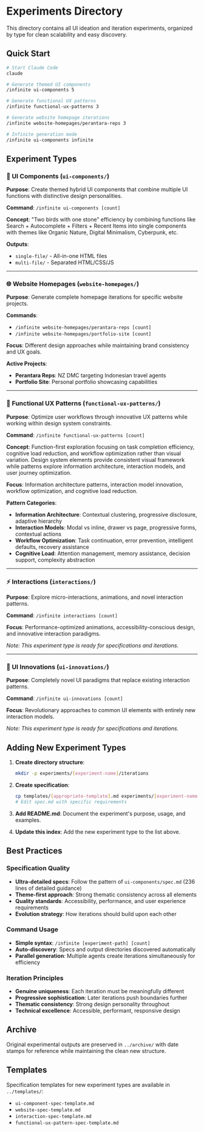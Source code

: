 # Experiments Directory

This directory contains all UI ideation and iteration experiments, organized by type for clean scalability and easy discovery.

## Quick Start

```bash
# Start Claude Code
claude

# Generate themed UI components
/infinite ui-components 5

# Generate functional UX patterns
/infinite functional-ux-patterns 3

# Generate website homepage iterations
/infinite website-homepages/perantara-reps 3

# Infinite generation mode
/infinite ui-components infinite
```

## Experiment Types

### 🎨 UI Components (`ui-components/`)
**Purpose**: Create themed hybrid UI components that combine multiple UI functions with distinctive design personalities.

**Command**: `/infinite ui-components [count]`

**Concept**: "Two birds with one stone" efficiency by combining functions like Search + Autocomplete + Filters + Recent Items into single components with themes like Organic Nature, Digital Minimalism, Cyberpunk, etc.

**Outputs**: 
- `single-file/` - All-in-one HTML files
- `multi-file/` - Separated HTML/CSS/JS

---

### 🌐 Website Homepages (`website-homepages/`)
**Purpose**: Generate complete homepage iterations for specific website projects.

**Commands**: 
- `/infinite website-homepages/perantara-reps [count]`
- `/infinite website-homepages/portfolio-site [count]`

**Focus**: Different design approaches while maintaining brand consistency and UX goals.

**Active Projects**:
- **Perantara Reps**: NZ DMC targeting Indonesian travel agents
- **Portfolio Site**: Personal portfolio showcasing capabilities

---

### 🎯 Functional UX Patterns (`functional-ux-patterns/`)
**Purpose**: Optimize user workflows through innovative UX patterns while working within design system constraints.

**Command**: `/infinite functional-ux-patterns [count]`

**Concept**: Function-first exploration focusing on task completion efficiency, cognitive load reduction, and workflow optimization rather than visual variation. Design system elements provide consistent visual framework while patterns explore information architecture, interaction models, and user journey optimization.

**Focus**: Information architecture patterns, interaction model innovation, workflow optimization, and cognitive load reduction.

**Pattern Categories**:
- **Information Architecture**: Contextual clustering, progressive disclosure, adaptive hierarchy
- **Interaction Models**: Modal vs inline, drawer vs page, progressive forms, contextual actions
- **Workflow Optimization**: Task continuation, error prevention, intelligent defaults, recovery assistance
- **Cognitive Load**: Attention management, memory assistance, decision support, complexity abstraction

---

### ⚡ Interactions (`interactions/`)
**Purpose**: Explore micro-interactions, animations, and novel interaction patterns.

**Command**: `/infinite interactions [count]`

**Focus**: Performance-optimized animations, accessibility-conscious design, and innovative interaction paradigms.

*Note: This experiment type is ready for specifications and iterations.*

---

### 🧪 UI Innovations (`ui-innovations/`)
**Purpose**: Completely novel UI paradigms that replace existing interaction patterns.

**Command**: `/infinite ui-innovations [count]`

**Focus**: Revolutionary approaches to common UI elements with entirely new interaction models.

*Note: This experiment type is ready for specifications and iterations.*

## Adding New Experiment Types

1. **Create directory structure**:
   ```bash
   mkdir -p experiments/[experiment-name]/iterations
   ```

2. **Create specification**:
   ```bash
   cp templates/[appropriate-template].md experiments/[experiment-name]/spec.md
   # Edit spec.md with specific requirements
   ```

3. **Add README.md**:
   Document the experiment's purpose, usage, and examples.

4. **Update this index**:
   Add the new experiment type to the list above.

## Best Practices

### Specification Quality
- **Ultra-detailed specs**: Follow the pattern of `ui-components/spec.md` (236 lines of detailed guidance)
- **Theme-first approach**: Strong thematic consistency across all elements
- **Quality standards**: Accessibility, performance, and user experience requirements
- **Evolution strategy**: How iterations should build upon each other

### Command Usage
- **Simple syntax**: `/infinite [experiment-path] [count]`
- **Auto-discovery**: Specs and output directories discovered automatically
- **Parallel generation**: Multiple agents create iterations simultaneously for efficiency

### Iteration Principles
- **Genuine uniqueness**: Each iteration must be meaningfully different
- **Progressive sophistication**: Later iterations push boundaries further
- **Thematic consistency**: Strong design personality throughout
- **Technical excellence**: Accessible, performant, responsive design

## Archive

Original experimental outputs are preserved in `../archive/` with date stamps for reference while maintaining the clean new structure.

## Templates

Specification templates for new experiment types are available in `../templates/`:
- `ui-component-spec-template.md`
- `website-spec-template.md`
- `interaction-spec-template.md`
- `functional-ux-pattern-spec-template.md`